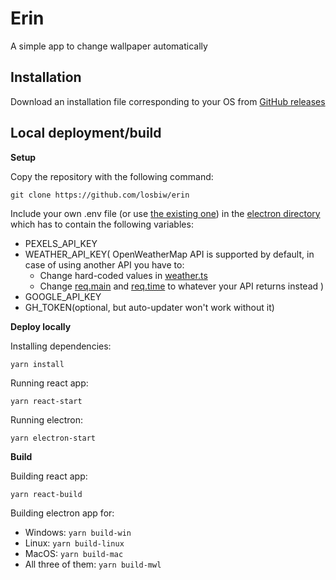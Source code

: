 # Erin

A simple app to change wallpaper automatically

## Installation

Download an installation file corresponding to your OS from [GitHub releases](https://github.com/losbiw/erin/releases/latest)

## Local deployment/build

**Setup**

Copy the repository with the following command:
```
git clone https://github.com/losbiw/erin
```
Include your own .env file (or use [the existing one](https://github.com/losbiw/erin/blob/master/electron/.env.example)) in the [electron directory](https://github.com/losbiw/erin/blob/master/electron) which has to contain the following variables:
* PEXELS_API_KEY
* WEATHER_API_KEY( OpenWeatherMap API is supported by default, in case of using another API you have to: 
  * Change hard-coded values in [weather.ts](https://github.com/losbiw/erin/blob/master/src/modules/weather.ts)
  * Change [req.main](https://github.com/losbiw/erin/blob/master/src/Components/User/User.ts#L151) and [req.time](https://github.com/losbiw/erin/blob/master/src/Components/User/User.ts#L155) to whatever your API returns instead
)
* GOOGLE_API_KEY
* GH_TOKEN(optional, but auto-updater won't work without it)

**Deploy locally**

Installing dependencies:
```
yarn install
```
Running react app:
```
yarn react-start
```
Running electron: 
```
yarn electron-start
```

**Build**

Building react app:
```
yarn react-build
```
Building electron app for:
* Windows: ```yarn build-win```
* Linux: ```yarn build-linux```
* MacOS: ```yarn build-mac```
* All three of them: ```yarn build-mwl```